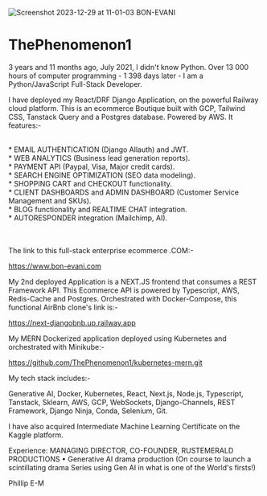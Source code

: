 
![Screenshot 2023-12-29 at 11-01-03 BON-EVANI](https://github.com/user-attachments/assets/45bbb4e7-6f7d-4488-9894-fc1f5d458dc8)


# ThePhenomenon1

3 years and 11 months ago, July 2021, I didn't know Python. Over 13 000 hours of computer programming - 1 398 days later - I am a Python/JavaScript Full-Stack Developer.

I have deployed my React/DRF Django Application, on the powerful Railway cloud platform. 
This is an ecommerce Boutique built with GCP, Tailwind CSS, Tanstack Query and a Postgres database. Powered by AWS. It features:-

<br>
* EMAIL AUTHENTICATION (Django Allauth) and JWT.

<br>
* WEB ANALYTICS (Business lead generation reports).

<br>
* PAYMENT API (Paypal, Visa, Major credit cards).

<br>
* SEARCH ENGINE OPTIMIZATION (SEO data modeling).

<br>
* SHOPPING CART and CHECKOUT functionality.

<br>
* CLIENT DASHBOARDS and ADMIN DASHBOARD (Customer Service Management and SKUs).

<br>
* BLOG functionality and REALTIME CHAT integration.

<br>
* AUTORESPONDER integration (Mailchimp, AI).

\
\
The link to this full-stack enterprise ecommerce .COM:-

https://www.bon-evani.com

My 2nd deployed Application is a NEXT.JS frontend that consumes a REST Framework API. 
This Ecommerce API is powered by Typescript, AWS, Redis-Cache and Postgres.
Orchestrated with Docker-Compose, this functional AirBnb clone's link is:-

https://next-djangobnb.up.railway.app

My MERN Dockerized application deployed using Kubernetes and orchestrated with Minikube:-

https://github.com/ThePhenomenon1/kubernetes-mern.git

My tech stack includes:-

Generative AI,
Docker,
Kubernetes,
React,
Next.js,
Node.js,
Typescript,
Tanstack,
Sklearn,
AWS,
GCP,
WebSockets,
Django-Channels,
REST Framework,
Django Ninja,
Conda,
Selenium,
Git.

I have also acquired Intermediate Machine Learning Certificate on the Kaggle platform.

Experience: MANAGING DIRECTOR, CO-FOUNDER, RUSTEMERALD PRODUCTIONS
•	Generative AI drama production (On course to launch a scintillating drama Series using Gen AI in what is one of the World's firsts!)


Phillip E-M
